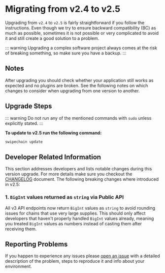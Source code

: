 # Migrating from v2.4 to v2.5

Upgrading from `v2.4` to `v2.5` is fairly straightforward if you follow the instructions. Even though we try to ensure backward compatibility (BC) as much as possible, sometimes it is not possible or very complicated to avoid it and still create a good solution to a problem.

::: warning
Upgrading a complex software project always comes at the risk of breaking something, so make sure you have a backup.
:::

## Notes

After upgrading you should check whether your application still works as expected and no plugins are broken. See the following notes on which changes to consider when upgrading from one version to another.

## Upgrade Steps

::: warning
Do not run any of the mentioned commands with `sudo` unless explicitly stated.
:::

**To update to v2.5 run the following command:**

```bash
swipechain update
```

## Developer Related Information

This section addresses developers and lists notable changes during this version upgrade. For more details make sure you checkout the [CHANGELOG]( https://github.com/SwipeChain/swipechain-core/blob/master/CHANGELOG.md) document. The following breaking changes where introduced in v2.5:

### 1. `BigInt` values returned as `string` via Public API

All v3 API endpoints now return `BigInt` values as `string` to avoid rounding issues for chains that use very large supplies. This should only affect developers that haven't properly handled `BigInt` values already, meaning you treated `BigInt` values as numbers instead of casting them after receiving them.

## Reporting Problems

If you happen to experience any issues please [open an issue](https://github.com/Swipechain/swipechain-core/issues/new?template=Bug_report.md) with a detailed description of the problem, steps to reproduce it and info about your environment.

